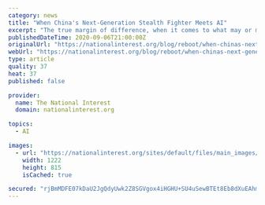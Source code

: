 ```yaml
---
category: news
title: "When China's Next-Generation Stealth Fighter Meets AI"
excerpt: "The true margin of difference, when it comes to what may or may not make a fifth or sixth generation aircraft superior to another, may likely reside in the area of AI and its impact upon computing, sensing,"
publishedDateTime: 2020-09-06T21:00:00Z
originalUrl: "https://nationalinterest.org/blog/reboot/when-chinas-next-generation-stealth-fighter-meets-ai-168287"
webUrl: "https://nationalinterest.org/blog/reboot/when-chinas-next-generation-stealth-fighter-meets-ai-168287"
type: article
quality: 37
heat: 37
published: false

provider:
  name: The National Interest
  domain: nationalinterest.org

topics:
  - AI

images:
  - url: "https://nationalinterest.org/sites/default/files/main_images/2017-07-28T043147Z_1784277640_RC16A06D96C0_RTRMADP_3_CHINA-MILITARY-ANNIVERSARY%20%281%29.JPG.jpg"
    width: 1222
    height: 815
    isCached: true

secured: "rjBmMDFE07kDaU2JgQdyUwk2Z8SGVgox4iHGHU+SU4uSewBTEt8Eb8dXuEAhmyqPbXzGBMBme9pUx7GGV5kBynbBlsM5QBuw4EtmPnUsVV4R77CSO5R9l6YvKTHeDUwd+sB/m0Han4VRIqAVW2mA4Bx8L7DjKgU/Fvup9glYhU9T9GD0RNO7iOT/aw8VxwrjVskqj8IYeMcGiJmu/d+TlQuZP0RwkXBg6GhbQ18Yuv6c2sHf4mXJOExfWvN/cVFMGgytcHgeGupB7FqVgY9Raiqwq3YECaYJtKhTTuba0YCoRRm3UXOBIqGwiSiug8LtIWHkrUDcguyXmPZMtApVax0RQ36IsrCwewBGGX9P+Nk=;SK/VVhAj4mc7A/OTxQ6utQ=="
---
```


